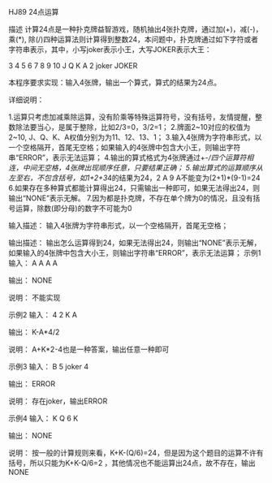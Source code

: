 HJ89 24点运算

描述
计算24点是一种扑克牌益智游戏，随机抽出4张扑克牌，通过加(+)，减(-)，乘(*), 除(/)四种运算法则计算得到整数24，本问题中，扑克牌通过如下字符或者字符串表示，其中，小写joker表示小王，大写JOKER表示大王：

3 4 5 6 7 8 9 10 J Q K A 2 joker JOKER

本程序要求实现：输入4张牌，输出一个算式，算式的结果为24点。

详细说明：

1.运算只考虑加减乘除运算，没有阶乘等特殊运算符号，没有括号，友情提醒，整数除法要当心，是属于整除，比如2/3=0，3/2=1；
2.牌面2~10对应的权值为2~10, J、Q、K、A权值分别为为11、12、13、1；
3.输入4张牌为字符串形式，以一个空格隔开，首尾无空格；如果输入的4张牌中包含大小王，则输出字符串“ERROR”，表示无法运算；
4.输出的算式格式为4张牌通过+-*/四个运算符相连，中间无空格，4张牌出现顺序任意，只要结果正确；
5.输出算式的运算顺序从左至右，不包含括号，如1+2+3*4的结果为24，2 A 9 A不能变为(2+1)*(9-1)=24
6.如果存在多种算式都能计算得出24，只需输出一种即可，如果无法得出24，则输出“NONE”表示无解。
7.因为都是扑克牌，不存在单个牌为0的情况，且没有括号运算，除数(即分母)的数字不可能为0

输入描述：
输入4张牌为字符串形式，以一个空格隔开，首尾无空格；

输出描述：
输出怎么运算得到24，如果无法得出24，则输出“NONE”表示无解，如果输入的4张牌中包含大小王，则输出字符串“ERROR”，表示无法运算；
示例1
输入：
A A A A

输出：
NONE

说明：
不能实现    

示例2
输入：
4 2 K A

输出：
K-A*4/2

说明：
A+K*2-4也是一种答案，输出任意一种即可      

示例3
输入：
B 5 joker 4

输出：
ERROR

说明：
存在joker，输出ERROR      

示例4
输入：
K Q 6 K

输出：
NONE

说明：
按一般的计算规则来看，K+K-(Q/6)=24，但是因为这个题目的运算不许有括号，所以只能为K+K-Q/6=2  ，其他情况也不能运算出24点，故不存在，输出NONE